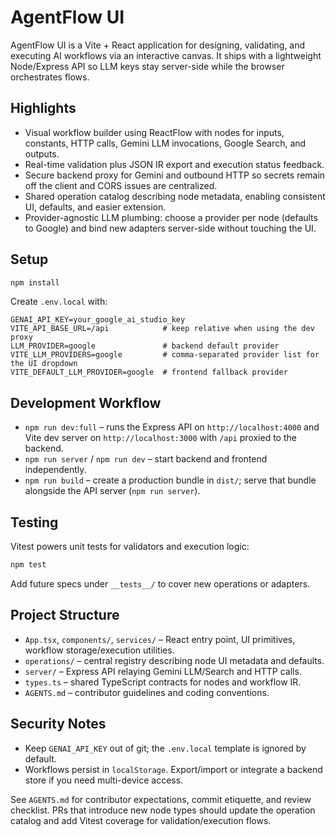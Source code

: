 # AgentFlow UI

AgentFlow UI is a Vite + React application for designing, validating, and executing AI workflows via an interactive canvas. It ships with a lightweight Node/Express API so LLM keys stay server-side while the browser orchestrates flows.

## Highlights
- Visual workflow builder using ReactFlow with nodes for inputs, constants, HTTP calls, Gemini LLM invocations, Google Search, and outputs.
- Real-time validation plus JSON IR export and execution status feedback.
- Secure backend proxy for Gemini and outbound HTTP so secrets remain off the client and CORS issues are centralized.
- Shared operation catalog describing node metadata, enabling consistent UI, defaults, and easier extension.
- Provider-agnostic LLM plumbing: choose a provider per node (defaults to Google) and bind new adapters server-side without touching the UI.

## Setup
```bash
npm install
```
Create `.env.local` with:
```
GENAI_API_KEY=your_google_ai_studio_key
VITE_API_BASE_URL=/api            # keep relative when using the dev proxy
LLM_PROVIDER=google               # backend default provider
VITE_LLM_PROVIDERS=google         # comma-separated provider list for the UI dropdown
VITE_DEFAULT_LLM_PROVIDER=google  # frontend fallback provider
```

## Development Workflow
- `npm run dev:full` – runs the Express API on `http://localhost:4000` and Vite dev server on `http://localhost:3000` with `/api` proxied to the backend.
- `npm run server` / `npm run dev` – start backend and frontend independently.
- `npm run build` – create a production bundle in `dist/`; serve that bundle alongside the API server (`npm run server`).

## Testing
Vitest powers unit tests for validators and execution logic:
```bash
npm test
```
Add future specs under `__tests__/` to cover new operations or adapters.

## Project Structure
- `App.tsx`, `components/`, `services/` – React entry point, UI primitives, workflow storage/execution utilities.
- `operations/` – central registry describing node UI metadata and defaults.
- `server/` – Express API relaying Gemini LLM/Search and HTTP calls.
- `types.ts` – shared TypeScript contracts for nodes and workflow IR.
- `AGENTS.md` – contributor guidelines and coding conventions.

## Security Notes
- Keep `GENAI_API_KEY` out of git; the `.env.local` template is ignored by default.
- Workflows persist in `localStorage`. Export/import or integrate a backend store if you need multi-device access.

See `AGENTS.md` for contributor expectations, commit etiquette, and review checklist. PRs that introduce new node types should update the operation catalog and add Vitest coverage for validation/execution flows.
